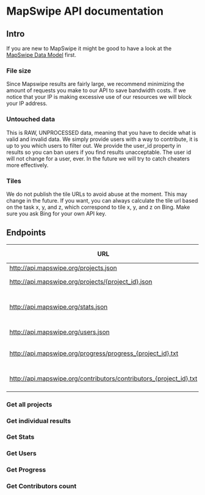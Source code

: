 # MapSwipe API documentation

## Intro

If you are new to MapSwipe it might be good to have a look at the [MapSwipe Data Model](mapswipe_data_model.md) first.


### File size

Since Mapswipe results are fairly large, we recommend minimizing the amount of requests you make to our API to save bandwidth costs. If we notice that your IP is making excessive use of our resources we will block your IP address. 


### Untouched data

This is RAW, UNPROCESSED data, meaning that you have to decide what is valid and invalid data. We simply provide users with a way to contribute, it is up to you which users to filter out. We provide the user_id property in results so you can ban users if you find results unacceptable. The user id will not change for a user, ever. In the future we will try to catch cheaters more effectively. 


### Tiles

We do not publish the tile URLs to avoid abuse at the moment. This may change in the future. If you want, you can always calculate the tile url based on the task x, y, and z, which correspond to tile x, y, and z on Bing. Make sure you ask Bing for your own API key. 


## Endpoints

| URL | Output Format | Description |
| --- | ------------- | ----------- |
| http://api.mapswipe.org/projects.json | json | get all projects |
| http://api.mapswipe.org/projects/{project_id}.json | json | get individual results for a project |
| http://api.mapswipe.org/stats.json | json | get totalContributionsByUsers, totalDistanceMappedInSqKm, total users | 
| http://api.mapswipe.org/users.json | json | get contributions, distance and username for all users |
| http://api.mapswipe.org/progress/progress_{project_id}.txt | txt | get unix timestamp and corresponding progress per project |
| http://api.mapswipe.org/contributors/contributors_{project_id}.txt | txt | get unix timestamp and corresponding number of contributors per project |


### Get all projects


### Get individual results


### Get Stats


### Get Users


### Get Progress


### Get Contributors count
